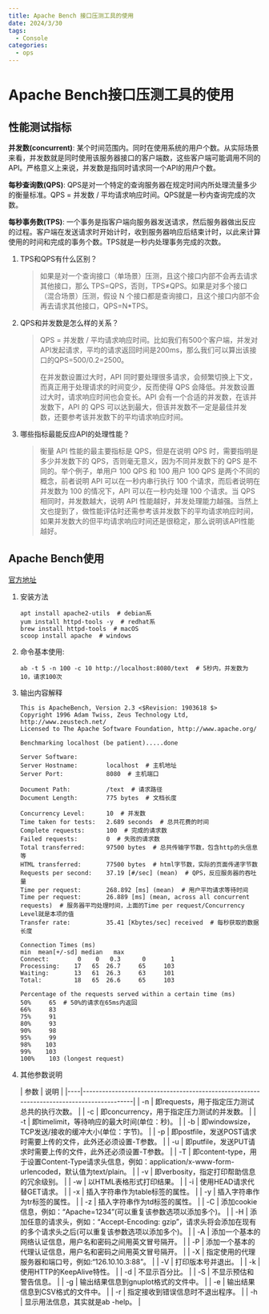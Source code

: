 ```yaml
---
title: Apache Bench 接口压测工具的使用
date: 2024/3/30
tags:
  - Console
categories:
  - ops
---
```


# Apache Bench接口压测工具的使用

## 性能测试指标

**并发数(concurrent)**: 某个时间范围内。同时在使用系统的用户个数。从实际场景来看，并发数就是同时使用该服务器接口的客户端数，这些客户端可能调用不同的API。严格意义上来说，并发数是指同时请求同一个API的用户个数。

**每秒查询数(QPS)**: QPS是对一个特定的查询服务器在规定时间内所处理流量多少的衡量标准。QPS = 并发数 /
平均请求响应时间。QPS就是一秒内查询完成的次数。

**每秒事务数(TPS)**: 一个事务是指客户端向服务器发送请求，然后服务器做出反应的过程。客户端在发送请求时开始计时，收到服务器响应后结束计时，以此来计算使用的时间和完成的事务个数。TPS就是一秒内处理事务完成的次数。

1. TPS和QPS有什么区别？

   > 如果是对一个查询接口（单场景）压测，且这个接口内部不会再去请求其他接口，那么 TPS=QPS，否则，TPS≠QPS。如果是对多个接口（混合场景）压测，假设
   > N 个接口都是查询接口，且这个接口内部不会再去请求其他接口，QPS=N*TPS。

2. QPS和并发数是怎么样的关系？

   > QPS = 并发数 / 平均请求响应时间。比如我们有500个客户端，并发对API发起请求，平均的请求返回时间是200ms，那么我们可以算出该接口的QPS=500/0.2=2500。
   >
   > 在并发数设置过大时，API 同时要处理很多请求，会频繁切换上下文，而真正用于处理请求的时间变少，反而使得 QPS
   > 会降低。并发数设置过大时，请求响应时间也会变长。API 会有一个合适的并发数，在该并发数下，API 的 QPS
   > 可以达到最大，但该并发数不一定是最佳并发数，还要参考该并发数下的平均请求响应时间。

3. 哪些指标最能反应API的处理性能？

   > 衡量 API 性能的最主要指标是 QPS，但是在说明 QPS 时，需要指明是多少并发数下的 QPS，否则毫无意义，因为不同并发数下的 QPS
   > 是不同的。举个例子，单用户 100 QPS 和 100 用户 100 QPS 是两个不同的概念，前者说明 API 可以在一秒内串行执行 100
   > 个请求，而后者说明在并发数为 100 的情况下，API 可以在一秒内处理 100 个请求。当 QPS 相同时，并发数越大，说明 API
   > 性能越好，并发处理能力越强。当然上文也提到了，做性能评估时还需参考该并发数下的平均请求响应时间，如果并发数大的但平均请求响应时间还是很稳定，那么说明该API性能越好。

## Apache Bench使用

[官方地址](https://httpd.apache.org/)

1. 安装方法

   ```shell
   apt install apache2-utils  # debian系
   yum install httpd-tools -y  # redhat系
   brew install httpd-tools  # macOS
   scoop install apache  # windows
   ```

2. 命令基本使用:

   ```shell
   ab -t 5 -n 100 -c 10 http://localhost:8080/text  # 5秒内，并发数为10，请求100次
   ```

3. 输出内容解释

   ```text
   This is ApacheBench, Version 2.3 <$Revision: 1903618 $>
   Copyright 1996 Adam Twiss, Zeus Technology Ltd, http://www.zeustech.net/
   Licensed to The Apache Software Foundation, http://www.apache.org/
   
   Benchmarking localhost (be patient).....done
   
   Server Software:
   Server Hostname:        localhost  # 主机地址
   Server Port:            8080  # 主机端口
   
   Document Path:          /text  # 请求路径
   Document Length:        775 bytes  # 文档长度
   
   Concurrency Level:      10  # 并发数
   Time taken for tests:   2.689 seconds  # 总共花费的时间
   Complete requests:      100  # 完成的请求数
   Failed requests:        0  # 失败的请求数
   Total transferred:      97500 bytes  # 总共传输字节数，包含http的头信息等
   HTML transferred:       77500 bytes  # html字节数，实际的页面传递字节数
   Requests per second:    37.19 [#/sec] (mean)  # QPS，反应服务器的吞吐量
   Time per request:       268.892 [ms] (mean)  # 用户平均请求等待时间
   Time per request:       26.889 [ms] (mean, across all concurrent requests)  # 服务器平均处理时间，上面的Time per request/Concurrency Level就是本项的值
   Transfer rate:          35.41 [Kbytes/sec] received  # 每秒获取的数据长度
   
   Connection Times (ms)
   min  mean[+/-sd] median   max
   Connect:        0    0   0.3      0       1
   Processing:    17   65  26.7     65     103
   Waiting:       13   61  26.3     63     101
   Total:         18   65  26.6     65     103
   
   Percentage of the requests served within a certain time (ms)
   50%     65  # 50%的请求在65ms内返回 
   66%     83
   75%     91
   80%     93
   90%     98
   95%     99
   98%    103
   99%    103
   100%    103 (longest request)
   ```

4. 其他参数说明

   | 参数 | 说明                                                                                       |
         |----|------------------------------------------------------------------------------------------|
   | -n | 即requests，用于指定压力测试总共的执行次数。                                                               |
   | -c | 即concurrency，用于指定压力测试的并发数。                                                               |
   | -t | 即timelimit，等待响应的最大时间(单位：秒)。                                                              |
   | -b | 即windowsize，TCP发送/接收的缓冲大小(单位：字节)。                                                        |
   | -p | 即postfile，发送POST请求时需要上传的文件，此外还必须设置-T参数。                                                  |
   | -u | 即putfile，发送PUT请求时需要上传的文件，此外还必须设置-T参数。                                                    |
   | -T | 即content-type，用于设置Content-Type请求头信息，例如：application/x-www-form-urlencoded，默认值为text/plain。 |
   | -v | 即verbosity，指定打印帮助信息的冗余级别。                                                                |
   | -w | 以HTML表格形式打印结果。                                                                           |
   | -i | 使用HEAD请求代替GET请求。                                                                         |
   | -x | 插入字符串作为table标签的属性。                                                                       |
   | -y | 插入字符串作为tr标签的属性。                                                                          |
   | -z | 插入字符串作为td标签的属性。                                                                          |
   | -C | 添加cookie信息，例如：“Apache=1234”(可以重复该参数选项以添加多个)。                                             |
   | -H | 添加任意的请求头，例如：“Accept-Encoding: gzip”，请求头将会添加在现有的多个请求头之后(可以重复该参数选项以添加多个)。                  |
   | -A | 添加一个基本的网络认证信息，用户名和密码之间用英文冒号隔开。                                                           |
   | -P | 添加一个基本的代理认证信息，用户名和密码之间用英文冒号隔开。                                                           |
   | -X | 指定使用的代理服务器和端口号，例如:“126.10.10.3:88”。                                                      |
   | -V | 打印版本号并退出。                                                                                |
   | -k | 使用HTTP的KeepAlive特性。                                                                      |
   | -d | 不显示百分比。                                                                                  |
   | -S | 不显示预估和警告信息。                                                                              |
   | -g | 输出结果信息到gnuplot格式的文件中。                                                                    |
   | -e | 输出结果信息到CSV格式的文件中。                                                                        |
   | -r | 指定接收到错误信息时不退出程序。                                                                         |
   | -h | 显示用法信息，其实就是ab -help。                                                                     |
